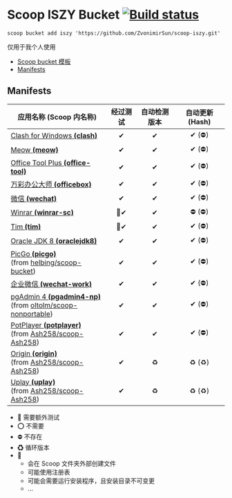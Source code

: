 # Scoop ISZY Bucket [![Build status](https://ci.appveyor.com/api/projects/status/3ays0dwt7k4oc6ko?svg=true)](https://ci.appveyor.com/project/ZvonimirSun/scoop-iszy)

`scoop bucket add iszy 'https://github.com/ZvonimirSun/scoop-iszy.git'`

仅用于我个人使用

-   [Scoop bucket 模板](https://github.com/Ash258/GenericBucket)
-   [Manifests](#manifests)

## Manifests

| 应用名称 **(Scoop 内名称)**                                                                                                                | 经过测试 | 自动检测版本 | 自动更新 (Hash) |
| ------------------------------------------------------------------------------------------------------------------------------------------ | :------: | :----------: | :-------------: |
| [Clash for Windows **(clash)**](./bucket/clash.json)                                                                                       |    ✔     |      ✔       |     ✔ (⛔)      |
| [Meow **(meow)**](./bucket/meow.json)                                                                                                      |    ✔     |      ✔       |     ✔ (⛔)      |
| [Office Tool Plus **(office-tool)**](./bucket/office-tool.json)                                                                            |    ✔     |      ✔       |     ✔ (⛔)      |
| [万彩办公大师 **(officebox)**](./bucket/officebox.json)                                                                                    |    ✔     |      ✔       |     ✔ (⛔)      |
| [微信 **(wechat)**](./bucket/wechat.json)                                                                                                  |    ✔     |      ✔       |     ✔ (⛔)      |
| [Winrar **(winrar-sc)**](./bucket/winrar-sc.json)                                                                                          |   🎃✔    |      ✔       |     ⛔ (⛔)     |
| [Tim **(tim)**](./bucket/tim.json)                                                                                                         |   🎃✔    |      ✔       |     ✔ (⛔)      |
| [Oracle JDK 8 **(oraclejdk8)**](./bucket/oraclejdk8.json)                                                                                  |    ✔     |      ✔       |     ✔ (⛔)      |
| [PicGo **(picgo)**](./bucket/picgo.json)<br>(from [helbing/scoop-bucket](https://github.com/helbing/scoop-bucket))                         |    ✔     |      ✔       |     ✔ (⛔)      |
| [企业微信 **(wechat-work)**](./bucket/wechat-work.json)                                                                                    |    ✔     |      ✔       |     ✔ (⛔)      |
| [pgAdmin 4 **(pgadmin4-np)**](./bucket/pgadmin4-np.json)<br>(from [oltolm/scoop-nonportable](https://github.com/oltolm/scoop-nonportable)) |    ✔     |      ✔       |     ✔ (⛔)      |
| [PotPlayer **(potplayer)**](./bucket/potplayer.json)<br>(from [Ash258/scoop-Ash258](https://github.com/Ash258/scoop-Ash258))               |    ✔     |      ✔       |     ✔ (⛔)      |
| [Origin **(origin)**](./bucket/origin.json)<br>(from [Ash258/scoop-Ash258](https://github.com/Ash258/scoop-Ash258))                        |    ✔     |      ♻       |      ♻ (♻)      |
| [Uplay **(uplay)**](./bucket/uplay.json)<br>(from [Ash258/scoop-Ash258](https://github.com/Ash258/scoop-Ash258))                           |    ✔     |      ♻       |      ♻ (♻)      |

-   🔶 需要额外测试
-   ⭕ 不需要
-   ⛔ 不存在
-   ♻ 循环版本
-   🎃
    -   会在 Scoop 文件夹外部创建文件
    -   可能使用注册表
    -   可能会需要运行安装程序，且安装目录不可变更
    -   ...
